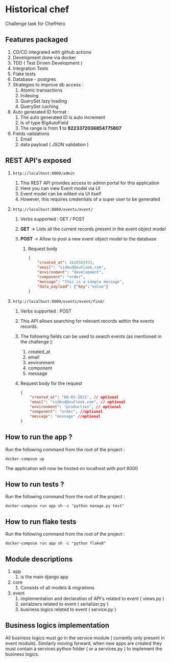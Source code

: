 # Historical chef
Challenge task for ChefHero

## Features packaged
1. CD/CD integrated with github actions
2. Development done via docker
3. TDD ( Test Driven Development )
4. Integration Tests
5. Flake tests
6. Database - postgres
7. Strategies to improve db access : 
   1. Atomic transactions
   2. Indexing
   3. QuerySet lazy loading
   4. QuerySet caching
8. Auto generated ID format :
   1. The auto generated ID is auto increment
   2. Is of type BigAutoField
   3. The range is from **1** to **9223372036854775807**
9. Fields validations
   1. Email
   2. data payload ( JSON validation )



## REST API's exposed

1. ```http://localhost:8000/admin```

   1. This REST API provides access to admin portal for this application
   2. Here you can view Event model via UI
   3. Event model can be edited via UI itself
   4. However, this requires credentials of a super user to be generated

2. ```http://localhost:8000/events/event/```

   1. Verbs supported : GET / POST

   2. **GET** -> Lists all the current records present in the event object model

   3. **POST** -> Allow to post a new event object model to the database

      1. Request body

         ```json
         {
             "created_at": 1620502933,
             "email": "sidmud@outlook.com",
             "environment": "development",
             "component": "order",
             "message": "this is a sample message",
             "data_payload": {"key":"value"}
         }
         ```

         

3. ```http://localhost:8000/events/event/find/```

   1. Verbs supported : POST

   2. This API allows searching for relevant records within the events records.

   3. The following fields can be used to search events (as mentioned in the challenge ): 

      1. created_at
      2. email
      3. environment
      4. component
      5. message

   4. Request body for the request

      ```json
      {
          "created_at": "08-05-2021", // optional
          "email": "sidmud@outlook.com", // optional
          "environment": "production", // optional
          "component": "order", //optional
          "message": "message" //optional
      }
      ```



## How to run the app ?
Run the following command from the root of the project : 

```docker-compose up```

The application will now be hosted on localhost with port 8000

## How to run tests ?

Run the following command from the root of the project :

```docker-compose run app sh -c "python manage.py test"```

## How to run flake tests

Run the following command from the root of the project :

```docker-compose run app sh -c "python flake8"```



## Module descriptions

1. app
   1. is the main django app
2. core
   1. Consists of all models & migrations
3. event
   1. implementation and declaration of API's related to event ( views.py )
   2. serialziers related to event ( serializer.py )
   3. business logics related to event ( service.py )



## Business logics implementation

All business logics must go in the service module ( currently only present in event module). Similarly moving forward, when new apps are created they must contain a services python folder ( or a services.py ) to implement the business logics.